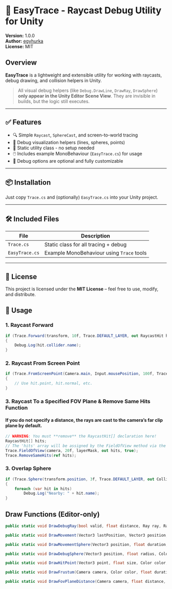 # 🎯 EasyTrace - Raycast Debug Utility for Unity

**Version:** 1.0.0  
**Author:** [egyhurka](https://github.com/egyhurka)  
**License:** MIT

## Overview

**EasyTrace** is a lightweight and extensible utility for working with raycasts, debug drawing, and collision helpers in Unity.

> All visual debug helpers (like `Debug.DrawLine`, `DrawRay`, `DrawSphere`) **only appear in the Unity Editor Scene View**. They are invisible in builds, but the logic still executes.

---

## ✅ Features

- 🔍 Simple `Raycast`, `SphereCast`, and screen-to-world tracing
- 🧠 Debug visualization helpers (lines, spheres, points)
- 🧱 Static utility class - no setup needed
- 🖱️ Includes example MonoBehaviour (`EasyTrace.cs`) for usage
- 🎨 Debug options are optional and fully customizable

---

## 📦 Installation

Just copy `Trace.cs` and (optionally) `EasyTrace.cs` into your Unity project.

---

## 🛠️ Included Files

| File          | Description                                  |
|---------------|----------------------------------------------|
| `Trace.cs`    | Static class for all tracing + debug         |
| `EasyTrace.cs`| Example MonoBehaviour using `Trace` tools    |

---

## 📄 License

This project is licensed under the **MIT License** – feel free to use, modify, and distribute.

## 📘 Usage

### 1. Raycast Forward

```csharp
if (Trace.Forward(transform, 10f, Trace.DEFAULT_LAYER, out RaycastHit hit, true))
{
    Debug.Log(hit.collider.name);
}
```

### 2. Raycast From Screen Point

```csharp
if (Trace.FromScreenPoint(Camera.main, Input.mousePosition, 100f, Trace.DEFAULT_LAYER, out RaycastHit hit, true))
{
    // Use hit.point, hit.normal, etc.
}
```

### 3. Raycast To a Specified FOV Plane & Remove Same Hits Function
#### If you do not specify a distance, the rays are cast to the camera’s far clip plane by default.
```csharp
// WARNING: You must **remove** the RaycastHit[] declaration here!
RaycastHit[] hits;
// The 'hits' array will be assigned by the FieldOfView method via the 'out' parameter.
Trace.FieldOfView(camera, 20f, layerMask, out hits, true);
Trace.RemoveSameHits(ref hits);
```

### 3. Overlap Sphere

```csharp
if (Trace.Sphere(transform.position, 3f, Trace.DEFAULT_LAYER, out Collider[] hits, true))
{
    foreach (var hit in hits)
        Debug.Log("Nearby: " + hit.name);
}
```
## Draw Functions (Editor-only)

```csharp
public static void DrawDebugRay(bool valid, float distance, Ray ray, RaycastHit hit, float duration = DEBUG_DRAW_DURATION)
```

```csharp
public static void DrawMovement(Vector3 lastPosition, Vector3 position, float duration, Color color)
```

```csharp
public static void DrawMovementSphere(Vector3 position, float duration, Color color)
```

```csharp
public static void DrawDebugSphere(Vector3 position, float radius, Color color, float duration = DEBUG_DRAW_DURATION, int segments = 20)
```

```csharp
public static void DrawHitPoint(Vector3 point, float size, Color color, float duration = DEBUG_DRAW_DURATION)
```

```csharp
public static void DrawFrustum(Camera camera, Color color, float duration = DEBUG_DRAW_DURATION)
```

```csharp
public static void DrawFovPlaneDistance(Camera camera, float distance, Color? color = null, float duration = DEBUG_DRAW_DURATION)
```